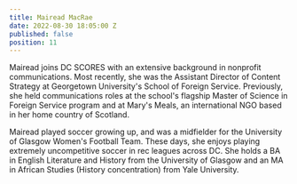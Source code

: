 ```yaml
---
title: Mairead MacRae
date: 2022-08-30 18:05:00 Z
published: false
position: 11
---
```


Mairead joins DC SCORES with an extensive background in nonprofit communications. Most recently, she was the Assistant Director of Content Strategy at Georgetown University's School of Foreign Service. Previously, she held communications roles at the school's flagship Master of Science in Foreign Service program and at Mary's Meals, an international NGO based in her home country of Scotland. 

Mairead played soccer growing up, and was a midfielder for the University of Glasgow Women's Football Team. These days, she enjoys playing extremely uncompetitive soccer in rec leagues across DC. She holds a BA in English Literature and History from the University of Glasgow and an MA in African Studies (History concentration) from Yale University.
